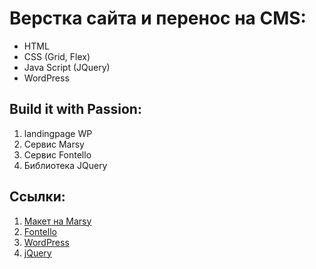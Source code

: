 # Верстка сайта и перенос на CMS:
- HTML
- CSS (Grid, Flex)
- Java Script (JQuery)
- WordPress

## Build it with Passion:
1. landingpage WP
2. Cервис Marsy
3. Cервис Fontello
4. Библиотека JQuery

## Ссылки:
1. [Макет на Marsy](https://www.markupeasy.ru/app/edit/197437)
2. [Fontello](https://fontello.com/)
3. [WordPress](https://ru.wordpress.org/download/)
4. [jQuery](https://jquery.com/)
